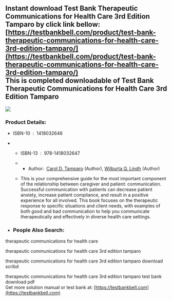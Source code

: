 Instant download **Test Bank Therapeutic Communications for Health Care 3rd Edition Tamparo** by click link bellow:  
[https://testbankbell.com/product/test-bank-therapeutic-communications-for-health-care-3rd-edition-tamparo/](https://testbankbell.com/product/test-bank-therapeutic-communications-for-health-care-3rd-edition-tamparo/)  
This is completed downloadable of Test Bank Therapeutic Communications for Health Care 3rd Edition Tamparo
----------------------------------------------------------------------------------------------------------


![](https://testbankbell.com/wp-content/uploads/2023/05/Therapeutic-Communications-for-Health-Care-3rd-Edition-Tamparo.jpg)
### Product Details:


* ISBN-10 ‏ : ‎ 1418032646
* * ISBN-13 ‏ : ‎ 978-1418032647
  * * Author:  [Carol D. Tamparo](https://www.amazon.com/Carol-D-Tamparo/e/B001HD1666/ref=dp_byline_cont_book_1) (Author), [Wilburta Q. Lindh](https://www.amazon.com/s/ref=dp_byline_sr_book_2?ie=UTF8&field-author=Wilburta+Q.+Lindh&text=Wilburta+Q.+Lindh&sort=relevancerank&search-alias=books) (Author)
   
  * This is your comprehensive guide for the most important component of the relationship between caregiver and patient: communication. Successful communication with patients can decrease patient anxiety, increase patient compliance, and result in a positive experience for all involved. This book focuses on the therapeutic response to specific situations and client needs, with examples of both good and bad communication to help you communicate therapeutically and effectively in diverse health care settings.
 
* ### People Also Search:

therapeutic communications for health care

therapeutic communications for health care 3rd edition tamparo

therapeutic communications for health care 3rd edition tamparo download scribd

therapeutic communications for health care 3rd edition tamparo test bank download pdf  
 Get more solution manual or test bank at: [https://testbankbell.com](https://testbankbell.com)
